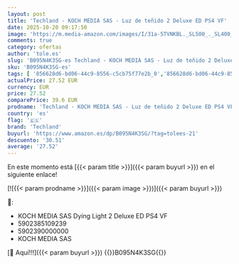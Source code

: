 ```yaml
---
layout: post
title: 'Techland - KOCH MEDIA SAS - Luz de teñido 2 Deluxe ED PS4 VF'
date: 2025-10-20 09:17:50
image: 'https://m.media-amazon.com/images/I/31a-5TVNKBL._SL500_._SL400_.jpg'
comments: true
category: ofertas
author: 'tole.es'
slug: 'B095N4K3SG-es Techland - KOCH MEDIA SAS - Luz de teñido 2 Deluxe ED PS4 VF'
sku: 'B095N4K3SG-es'
tags: [ '856628d6-bd06-44c9-8556-c5cb75f77e2b_0','856628d6-bd06-44c9-8556-c5cb75f77e2b_7801','856628d6-bd06-44c9-8556-c5cb75f77e2b_9501','Arborist Merchandising Root','Hardware y juegos para PlayStation 4','Juegos PS4','Juegos para PlayStation 4','Outlet Videojuegos','Self Service','Special Features Stores','Videojuegos','ps4','techland','🇪🇸', ]
actualPrice: 27.52 EUR
currency: EUR
price: 27.52
comparePrice: 39.6 EUR
prodname: 'Techland - KOCH MEDIA SAS - Luz de teñido 2 Deluxe ED PS4 VF'
country: 'es'
flag: '🇪🇸'
brand: 'Techland'
buyurl: 'https://www.amazon.es/dp/B095N4K3SG/?tag=tolees-21'
descuento: '30.51'
average: '27.52'
---
```


En este momento está [{{< param title >}}]({{< param buyurl >}}) en el siguiente enlace!

[![{{< param prodname >}}]({{< param image >}})]({{< param buyurl >}})

🔎:

- KOCH MEDIA SAS Dying Light 2 Deluxe ED PS4 VF
- 5902385109239
- 5902390000000
- KOCH MEDIA SAS

[🛒 Aquí!!!]({{< param buyurl >}})
{{<world>}}B095N4K3SG{{</world>}}
